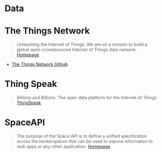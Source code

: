 # Data

# The Things Network

> Unleashing the Internet of Things. We are on a mission to build a global open crowdsourced Internet of Things data network. [Homepage](http://preview.thethingsnetwork.org/)

- [The Things Network Github](https://github.com/TheThingsNetwork/)

# Thing Speak

> Billions and Billions. The open data platform for the Internet of Things [ThingSpeak](https://thingspeak.com/)

# SpaceAPI

> The purpose of the Space API is to define a unified specification across the hackerspaces that can be used to expose information to web apps or any other application.  [Homepage](http://spaceapi.net/)